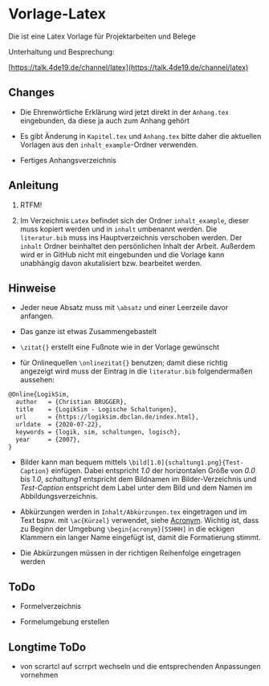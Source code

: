 # Vorlage-Latex
Die ist eine Latex Vorlage für Projektarbeiten und Belege

Unterhaltung und Besprechung:

[https://talk.4de19.de/channel/latex](https://talk.4de19.de/channel/latex)

## Changes

- Die Ehrenwörtliche Erklärung wird jetzt direkt in der `Anhang.tex` eingebunden, da diese ja auch zum Anhang gehört

- Es gibt Änderung in `Kapitel.tex` und `Anhang.tex` bitte daher die aktuellen Vorlagen aus den `inhalt_example`-Ordner verwenden.

- Fertiges Anhangsverzeichnis



## Anleitung

1. RTFM!

2. Im Verzeichnis `Latex` befindet sich der Ordner `inhalt_example`, dieser muss kopiert werden und in `inhalt` umbenannt werden. Die `literatur.bib` muss ins Hauptverzeichnis verschoben werden. Der `inhalt` Ordner beinhaltet den persönlichen Inhalt der Arbeit. Außerdem wird er in GitHub nicht mit eingebunden und die Vorlage kann unabhängig davon akutalisiert bzw. bearbeitet werden.

## Hinweise

- Jeder neue Absatz muss mit `\absatz` und einer Leerzeile davor anfangen.

- Das ganze ist etwas Zusammengebastelt

- `\zitat{}` erstellt eine Fußnote wie in der Vorlage gewünscht

- für Onlinequellen `\onlinezitat{}` benutzen; damit diese richtig angezeigt wird muss der Eintrag in die `literatur.bib` folgendermaßen aussehen:
```latex
@Online{LogikSim,
  author   = {Christian BRUGGER},
  title    = {LogikSim - Logische Schaltungen},
  url      = {https://logiksim.dbclan.de/index.html},
  urldate  = {2020-07-22},
  keywords = {logik, sim, schaltungen, logisch},
  year     = {2007},
}
```

- Bilder kann man bequem mittels `\bild[1.0]{schaltung1.png}{Test-Caption}` einfügen. Dabei entspricht *1.0* der horizontalen Größe von *0.0* bis *1.0*, *schaltung1* entspricht dem Bildnamen im Bilder-Verzeichnis und *Test-Caption* entspricht dem Label unter dem Bild und dem Namen im Abbildungsverzeichnis.

- Abkürzungen werden in `Inhalt/Abkürzungen.tex` eingetragen und im Text bspw. mit `\ac{Kürzel}` verwendet, siehe [Acronym](https://www.namsu.de/Extra/pakete/Acronym.html). Wichtig ist, dass zu Beginn der Umgebung `\begin{acronym}[SSHHH]` in die eckigen Klammern ein langer Name eingefügt ist, damit die Formatierung stimmt.

- Die Abkürzungen müssen in der richtigen Reihenfolge eingetragen werden

## ToDo

- Formelverzeichnis

- Formelumgebung erstellen

## Longtime ToDo

- von scrartcl auf scrrprt wechseln und die entsprechenden Anpassungen vornehmen
